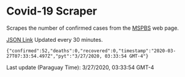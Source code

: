 # Covid-19 Scraper

Scrapes the number of confirmed cases from the [MSPBS](https://www.mspbs.gov.py/covid-19.php) web page.

[JSON Link](https://jmayalag.github.io/covid19-scrape/cases.json)
Updated every 30 minutes.
```
{"confirmed":52,"deaths":0,"recovered":0,"timestamp":"2020-03-27T07:33:54.497Z","pyt":"3/27/2020, 03:33:54 GMT-4"}
```
Last update (Paraguay Time): 3/27/2020, 03:33:54 GMT-4